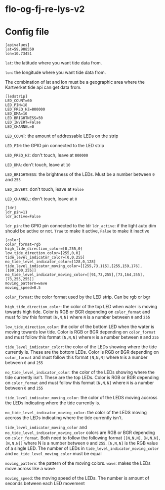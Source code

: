 # flo-og-fj-re-lys-v2

# Config file

```
[apivalues]
lat=59.908559
lon=10.73451
```

```lat```: the latitude where you want tide data from.

```lon```: the longitude where you want tide data from.

The combination of lat and lon must be a geographic area where the Kartverket tide api can get data from.

```
[ledstrip]
LED_COUNT=60
LED_PIN=18
LED_FREQ_HZ=800000
LED_DMA=10
LED_BRIGHTNESS=50
LED_INVERT=False
LED_CHANNEL=0
```

```LED_COUNT```: the amount of addressable LEDs on the strip

```LED_PIN```: the GPIO pin connected to the LED strip

```LED_FREQ_HZ```: don't touch, leave at ```800000```

```LED_DMA```: don't touch, leave at ```10```

```LED_BRIGHTNESS```: the brightness of the LEDs. Must be a number between ```0``` and ```255```

```LED_INVERT```: don't touch, leave at ```False```

```LED_CHANNEL```: don't touch, leave at ```0```

```
[ldr]
ldr_pin=11
ldr_active=False
```

```ldr_pin```: the GPIO pin connected to the ldr
```ldr_active```: if the light auto dim should be active or not. ```True``` to make it active, ```False``` to make it inactive

```
[color]
color_format=rgb
high_tide_direction_color=[0,255,0]
low_tide_direction_color=[255,0,0]
tide_level_indicator_color=[0,0,255]
no_tide_level_indicator_color=[128,0,128]
tide_level_indicator_moving_color=[[255,73,115],[255,159,176],[100,100,255]]
no_tide_level_indicator_moving_color=[[91,73,255],[73,164,255],[73,255,255]]
moving_pattern=wave
moving_speed=0.5
```

```color_format```: the color format used by the LED strip. Can be rgb or bgr

```high_tide_direction_color```: the color of the top LED when water is moving towards high tide. Color is RGB or BGR depending on ```color_format``` and must follow this format ```[N,N,N]``` where ```N``` is a number between ```0``` and ```255```

```low_tide_direction_color```: the color of the bottom LED when the water is moving towards low tide. Color is RGB or BGR depending on ```color_format``` and must follow this format ```[N,N,N]``` where ```N``` is a number between ```0``` and ```255```

```tide_level_indicator_color```: the color of the LEDs showing where the tide currently is. These are the bottom LEDs. Color is RGB or BGR depending on ```color_format``` and must follow this format ```[N,N,N]``` where ```N``` is a number between ```0``` and ```255```

```no_tide_level_indicator_color```: the color of the LEDs showing where the tide currently isn't. These are the top LEDs. Color is RGB or BGR depending on ```color_format``` and must follow this format ```[N,N,N]``` where ```N``` is a number between ```0``` and ```255```

```tide_level_indicator_moving_color```: the color of the LEDS moving accross the LEDs indicating where the tide currently is.

```no_tide_level_indicator_moving_color```: the color of the LEDS moving accross the LEDs indicating where the tide currently isn't.

```tide_level_indicator_moving_color``` and ```no_tide_level_indicator_moving_color``` colors are RGB or BGR depending on ```color_format```. Both need to follow the following format ```[[N,N,N],[N,N,N],[N,N,N]]``` where N is a number between ```0``` and ```255```. ```[N,N,N]``` is the RGB value of a single LED. The number of LEDs in ```tide_level_indicator_moving_color``` and ```no_tide_level_moving_color``` must be equal

```moving_pattern```: the pattern of the moving colors. ```wave```: makes the LEDs move across like a wave

```moving_speed```: the moving speed of the LEDs. The number is amount of seconds between each LED movement

